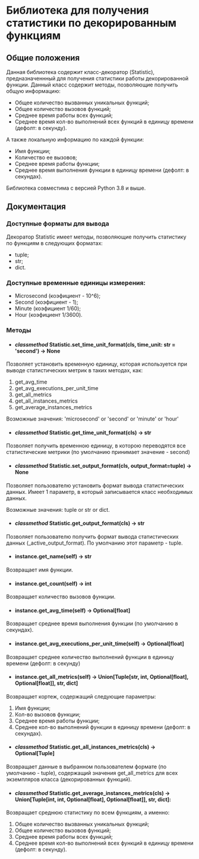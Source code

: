 # Библиотека для получения статистики по декорированным функциям

## Общие положения

Данная библиотека содержит класс-декоратор (Statistic), предназначеннный для 
получения статистики работы декорированной функции. Данный класс содержит методы,
позволяющие получить общую информацию: 

- Общее количество вызванных уникальных функций;
- Общее количество вызовов функций;
- Среднее время работы всех функций;
- Среднее время кол-во выполнений всех функций в единицу времени (дефолт: в секунду).

А также локальную информацию по каждой функции:

- Имя функции;
- Количество ее вызовов;
- Среднее время работы функции;
- Среднее время выполнения функции в единицу времени (дефолт: в секундах).

Библиотека совместима с версией Python 3.8 и выше.

## Документация

### Доступные форматы для вывода

Декоратор Statistic имеет методы, позволяющие получить статистику по функциям в следующих форматах:

- tuple;
- str;
- dict.
 
### Доступные временные единицы измерения:

- Microsecond (коэфициент - 10^6);
- Second (коэфициент - 1);
- Minute (коэфициент 1/60);
- Hour (коэфициент 1/3600).

### Методы 

- #### *classmethod* Statistic.set_time_unit_format(cls, time_unit: str = 'second') -> None 
Позволяет установить временную единицу, которая используется при выводе 
статистических метрик в таких методах, как:
1) get_avg_time
2) get_avg_executions_per_unit_time
3) get_all_metrics
4) get_all_instances_metrics
5) get_average_instances_metrics

Возможные значения: 'microsecond' or 'second' or 'minute' or 'hour'
- #### *classmethod* Statistic.get_time_unit_format(cls) -> str
Позволяет получить временною единицу, в которою переводятся все статистические метрики
(по умолчанию принимает значение - second)

- #### *classmethod* Statistic.set_output_format(cls, output_format=tuple) -> None
Позволяет пользователю установить формат вывода статистических данных.
Имеет 1 параметр, в который записывается класс необходимых данных.

Возможные значения: tuple or str or dict.

- #### *classmethod* Statistic.get_output_format(cls) -> str
Позволяет пользователю получить формат вывода статистических данных (_active_output_format).
По умолчанию этот параметр - tuple.

- #### instance.get_name(self) -> str
Возвращает имя функции.

- #### instance.get_count(self) -> int
Возвращает количество вызовов функции.

- #### instance.get_avg_time(self) -> Optional[float]
Возвращает среднее время выполнения функции (по умолчанию в секундах).

- #### instance.get_avg_executions_per_unit_time(self) -> Optional[float]
Возвращает среднее количество выполнений функции в единицу времени (дефолт: в секунду)

- #### instance.get_all_metrics(self) -> Union[Tuple[str, int, Optional[float], Optional[float]], str, dict]
Возвращает кортеж, содержащий следующие параметры:
1) Имя функции;
2) Кол-во вызовов функции;
3) Среднее время работы функции;
4) Среднее кол-во выполнений функции в единицу времени (дефолт: в секундах).

- #### *classmethod* Statistic.get_all_instances_metrics(cls) -> Optional[Tuple]
Возвращает данные в выбранном пользователем формате (по умолчанию - tuple),
содержащий значения get_all_metrics для всех экземпляров класса (декорированных функций).

- #### *classmethod* Statistic.get_average_instances_metrics(cls) -> Union[Tuple[int, int, Optional[float], Optional[float]], str, dict]:
Возвращает среднюю статистику по всем функциям, а именно:
1) Общее количество вызванных уникальных функций;
2) Общее количество вызовов функций;
3) Среднее время работы всех функций;
4) Среднее время кол-во выполнений всех функций в единицу времени (дефолт: в секунду).

